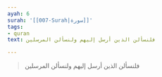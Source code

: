 ```yaml
---
ayah: 6
surah: '[[007-Surah|سورة]]'
tags:
- quran
text: فلنسألن الذين أرسل إليهم ولنسألن المرسلين

---
```

> فلنسألن الذين أرسل إليهم ولنسألن المرسلين

